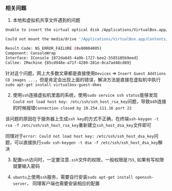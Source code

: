 ### 相关问题
1. 本地和虚拟机共享文件遇到的问题
```sh
Unable to insert the virtual optical disk /Applications/VirtualBox.app/Contents/MacOS/VBoxGuestAdditions.iso into the machine ubuntu_s.

Could not mount the media/drive '/Applications/VirtualBox.app/Contents/MacOS/VBoxGuestAdditions.iso' (VERR_PDM_MEDIA_LOCKED).

Result Code: NS_ERROR_FAILURE (0x80004005)
Component: ConsoleWrap
Interface: IConsole {872da645-4a9b-1727-bee2-5585105b9eed}
Callee: IMachine {85cd948e-a71f-4289-281e-0ca7ad48cd89}
```
针对这个问题，网上大多数文章都是直接使用`Devices` => `Insert Guest Addtions CD images ...`，但是肯定会出现上面的错误，解决方法是直接在虚拟机中执行`sudo apt-get install virtualbox-guest-dkms`

2. 使用`ssh`连接虚拟机里面的系统，使用`sudo service ssh status`能够发现`Could not load host key: /etc/ssh/ssh_host_rsa_key`问题，导致ssh连接的时候报错`Connection closed by 10.254.111.16 port 22`

该问题的原因在于服务器上生成`ssh key`的方式不正确，在终端`ssh-keygen -t rsa -f /etc/ssh/ssh_host_rsa_key`重新建立`ssh_host_dsa_key`文件即可

同理对于`error: Could not load host key: /etc/ssh/ssh_host_dsa_key`问题，可以直接执行`sudo ssh-keygen -t dsa -f /etc/ssh/ssh_host_dsa_key`解决

3. 配置`ssh`访问时，一定要注意`.ssh`文件的权限，一般权限是`755`, 如果有写权限就要输入密码

4. `ubuntu`上使用`ssh`服务，需要自行安装`sudo apt-get install openssh-server`， 同理客户端也需要安装相应的配置



